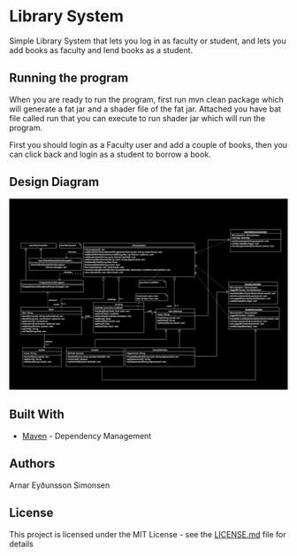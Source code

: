# Library System

Simple Library System that lets you log in as faculty or student, and lets you add books as faculty and lend books as a student.

## Running the program

When you are ready to run the program, first run mvn clean package which will generate a fat jar and a shader file of the fat jar.
Attached you have bat file called run that you can execute to run shader jar which will run the program.

First you should login as a Faculty user and add a couple of books, then you can click back and login as a student to borrow a book.

## Design Diagram

![Library System Design Diagram](images/diagram.png)

## Built With

* [Maven](https://maven.apache.org/) - Dependency Management

## Authors

Arnar Eyðunsson Simonsen

## License

This project is licensed under the MIT License - see the [LICENSE.md](LICENSE.md) file for details



